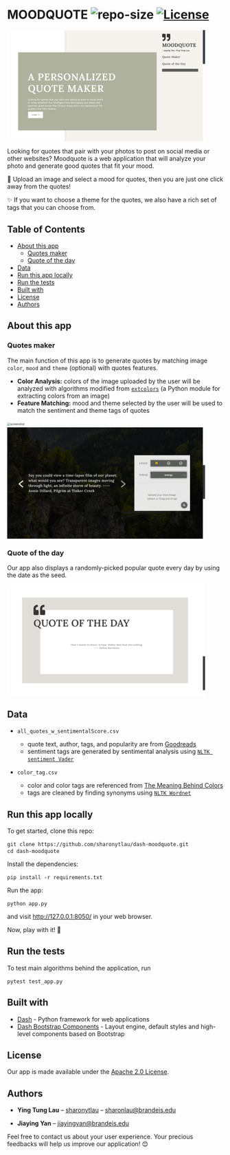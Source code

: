 # MOODQUOTE ![repo-size](https://img.shields.io/github/languages/code-size/sharonytlau/dash-moodquote?&color=<green>) [![License](https://img.shields.io/badge/License-Apache%202.0-blue.svg)](https://opensource.org/licenses/Apache-2.0) 

<img src="assets/screenshot1.png" alt="screenshot" align=center style="zoom:45%;" />

Looking for quotes that pair with your photos to post on social media or other websites?  Moodquote is a web application that will analyze your photo and generate good quotes that fit your mood.

:crown: Upload an image and select a mood for quotes, then you are just one click away from the quotes! 

:sparkles:  If you want to choose a theme for the quotes, we also have a rich set of tags that you can choose from. 

## Table of Contents

- [About this app](#about-this-app)
  - [Quotes maker](#quotes-maker)
  - [Quote of the day](#quote-of-the-day)
- [Data](#data)
- [Run this app locally](#run-this-app-locally)
- [Run the tests](#run-the-tests)
- [Built with](#built-with)
- [License](#license)
- [Authors](#authors)

## About this app

### Quotes maker

The main function of this app is to generate quotes by matching image `color`, `mood` and `theme` (optional) with quotes features.

- **Color Analysis:**  colors of the image uploaded by the user will be analyzed with algorithms modified from [`extcolors`](https://github.com/CairX/extract-colors-py) (a Python module for extracting colors from an image) 
- **Feature Matching:** mood and theme selected by the user will be used to match the sentiment and theme tags of quotes

<img src="assets/screenshot2.png" alt="screenshot" align=center style="zoom:45%;" />

<img src="assets/screenshot3.png" alt="screenshot" align=center style="zoom:45%;" />

### **Quote of the day** 

Our app also displays a randomly-picked popular quote every day by using the date as the seed.

<img src="assets/screenshot4.png" alt="screenshot" align=center style="zoom:45%;" />

## Data

- `all_quotes_w_sentimentalScore.csv`
  - quote text, author, tags, and popularity are from [Goodreads](https://www.goodreads.com/quotes)
  - sentiment tags are generated by sentimental analysis using [`NLTK sentiment Vader`](https://www.nltk.org/_modules/nltk/sentiment/vader.html)

- `color_tag.csv`
  - color and color tags are referenced from [The Meaning Behind Colors](https://medium.com/re-write/the-meaning-behind-colors-decadca7cb15)
  - tags are cleaned by finding synonyms using [`NLTK Wordnet`](https://www.nltk.org/_modules/nltk/corpus/reader/wordnet.html)

## Run this app locally

To get started, clone this repo:


```
git clone https://github.com/sharonytlau/dash-moodquote.git
cd dash-moodquote
```

Install the dependencies:

```
pip install -r requirements.txt
```

Run the app:

```
python app.py
```

and visit http://127.0.0.1:8050/ in your web browser. 

Now, play with it! :rocket:

## Run the tests

To test main algorithms behind the application, run

```
pytest test_app.py
```

## Built with

- [Dash](https://github.com/plotly/dash) - Python framework for web applications
- [Dash Bootstrap Components](https://github.com/facultyai/dash-bootstrap-components) - Layout engine, default styles and high-level components based on Bootstrap

## License

Our app is made available under the  [Apache 2.0 License](https://github.com/sharonytlau/moodquote/blob/master/LICENSE).

## Authors

- **Ying Tung Lau** – [sharonytlau](https://github.com/sharonytlau) – sharonlau@brandeis.edu
  
- **Jiaying Yan** – jiayingyan@brandeis.edu

Feel free to contact us about your user experience. Your precious feedbacks will help us improve our application! :blush:

